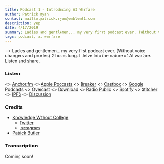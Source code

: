 ```yaml
---
title: Podcast 1 - Introducing AI Warfare
author: Patrick Ryan
contact: mailto:patrick.ryan@emblem21.com
description: yep
date: 4/17/2019
summary: Ladies and gentlemen... my very first podcast ever. (Without voice changers and proxies)  2 hours long. I delve into the nature of AI warfare.  Listen and share.
tags: podcast, ai warfare
---
```

--> Ladies and gentlemen... my very first podcast ever. (Without voice changers and proxies)  2 hours long. I delve into the nature of AI warfare.  Listen and share.

### Listen

<> [Anchor.fm](https://anchor.fm/knowledgewithoutcollege/episodes/KWC-030-Patrick-Ryan-e3p0p9) 
<> [Apple Podcasts](https://podcasts.apple.com/us/podcast/kwc-030-patrick-ryan/id1355465192?i=1000435170139)
<> [Breaker](https://www.breaker.audio/knowledge-without-college/e/45605415)
<> [Castbox](https://castbox.fm/episode/KWC-030-Patrick-Ryan-id1193840-id145958154)
<> [Google Podcasts](https://podcasts.google.com/?feed=aHR0cHM6Ly9hbmNob3IuZm0vcy8yYmFjZDVjL3BvZGNhc3QvcnNz&episode=ZjliNzBmOTEtNTBlMS02OTVkLWFlZTYtZDg1M2E3NmIwMGU1)
<> [Overcast](https://overcast.fm/+ML6dVmuSI)
<> [Download](https://anchor.fm/s/2bacd5c/podcast/play/2965737/https%3A%2F%2Fd3ctxlq1ktw2nl.cloudfront.net%2Fstaging%2F2019-3-17%2FKWC--030-Patrick-Ryan-f6baac6e8724c.m4a)
<> [Radio Public](https://radiopublic.com/knowledge-without-college-6rOvoR/ep/s1!6707d)
<> [Spotify](https://open.spotify.com/episode/4UtVJVJN96oZKveGJyTVAV)
<> [Stitcher](https://www.stitcher.com/podcast/anchor-podcasts/knowledge-without-college/e/60108626)
<> [IPFS](https://gateway.ipfs.io/ipfs/QmRXEo2MRnuiewPitVKKbRpcF9EmNcu9hTvmWkKD36RTLC)
<> [Discussion](https://8ch.net/gnosticwarfare/res/563.html)

### Credits

* [Knowledge Without College](https://knowledgewithoutcollege.com/)
  * [Twitter](https://twitter.com/KWCPod)
  * [Instagram](https://www.instagram.com/knowledgewithoutcollegepodcast/)
* [Patrick Butler](https://twitter.com/patrickbutler00)

### Transcription

Coming soon!